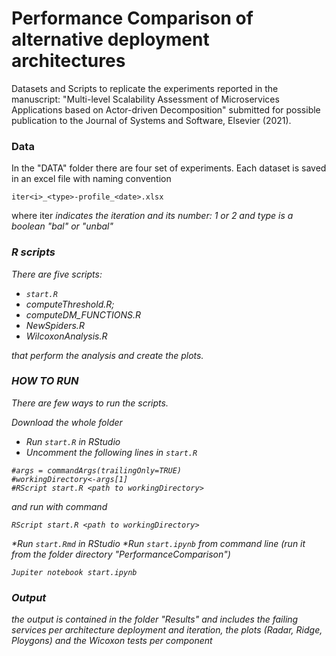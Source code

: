 # Performance Comparison of alternative deployment architectures

Datasets and Scripts to replicate the experiments reported in the manuscript: "Multi-level Scalability Assessment of Microservices Applications based on Actor-driven Decomposition" submitted for possible publication to the Journal of Systems and Software, Elsevier (2021).


### Data

In the "DATA" folder there are four set of experiments. Each dataset is saved in an excel file with naming convention 

```
iter<i>_<type>-profile_<date>.xlsx
```
where iter<i> indicates the iteration and its number: 1 or 2 and type is a boolean "bal" or "unbal"

### R scripts
There are five scripts:

* `start.R`
* computeThreshold.R; 
* computeDM_FUNCTIONS.R
* NewSpiders.R	
* WilcoxonAnalysis.R

that perform the analysis and create the plots. 

### HOW TO RUN

There are few ways to run the scripts. 

Download the whole folder 
* Run `start.R` in RStudio 
* Uncomment the following lines in `start.R`

```
#args = commandArgs(trailingOnly=TRUE)
#workingDirectory<-args[1]
#RScript start.R <path to workingDirectory> 
```

and run with command 
  
```
RScript start.R <path to workingDirectory> 
```

*Run `start.Rmd` in RStudio
*Run `start.ipynb` from command line (run it from the folder directory "PerformanceComparison")

```
Jupiter notebook start.ipynb
```
  
### Output

the output is contained in the folder "Results" and includes the failing services per architecture deployment and iteration, 
  the plots (Radar, Ridge, Ploygons) and the Wicoxon tests per component
